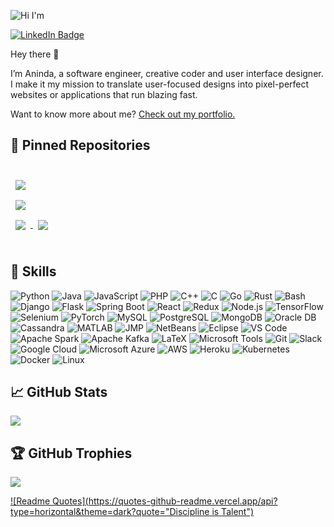 ![Hi I'm](https://github.com/aninda20/aninda20/assets/53020383/9d47f784-5487-4290-9272-743595822bb5)


[![LinkedIn Badge](https://img.shields.io/badge/LinkedIn-Profile-informational?style=flat&logo=linkedin&logoColor=white&color=0D76A8)](https://www.linkedin.com/in/aninda-mandal/)

Hey there 👋

I’m Aninda, a software engineer, creative coder and user interface designer. I make it my mission to translate user-focused designs into pixel-perfect websites or applications that run blazing fast.

Want to know more about me? [Check out my portfolio.](https://www.anindamandal.com/)

## 📌 Pinned Repositories

<br>

<a href="https://github.com/aninda20/college-chat-website">
  <img align="center" style="margin:0.5rem" src="https://github-readme-stats.vercel.app/api/pin/?username=aninda20&repo=college-chat-website&title_color=ffffff&text_color=c9cacc&icon_color=4AB197&bg_color=1A2B34" />
</a>

<br>

<a href="https://github.com/aninda20/online-learning-sentimental-analysis-webapp">
  <img align="center" style="margin:0.5rem" src="https://github-readme-stats.vercel.app/api/pin/?username=aninda20&repo=online-learning-sentimental-analysis-webapp&title_color=ffffff&text_color=c9cacc&icon_color=4AB197&bg_color=1A2B34" />
</a>

<br>

<a href="https://github.com/aninda20/emotion-recognition">
  <img align="center" style="margin:0.5rem" src="https://github-readme-stats.vercel.app/api/pin/?username=aninda20&repo=emotion-recognition&title_color=ffffff&text_color=c9cacc&icon_color=4AB197&bg_color=1A2B34" />
</a>

<a href="https://github.com/aninda20/Community_Hub.">
  <img align="center" style="margin:0.5rem" src="https://github-readme-stats.vercel.app/api/pin/?username=aninda20&repo=Community_Hub.&title_color=ffffff&text_color=c9cacc&icon_color=4AB197&bg_color=1A2B34" />
</a>

<br>
<br>

## 💼 Skills
![Python](https://img.shields.io/badge/python-3670A0?style=for-the-badge&logo=python&logoColor=ffdd54) 
![Java](https://img.shields.io/badge/java-%23ED8B00.svg?style=for-the-badge&logo=java&logoColor=white)
![JavaScript](https://img.shields.io/badge/javascript-%23323330.svg?style=for-the-badge&logo=javascript&logoColor=%23F7DF1E)
![PHP](https://img.shields.io/badge/php-777BB4?style=for-the-badge&logo=php&logoColor=white)
![C++](https://img.shields.io/badge/C%2B%2B-%2300599C.svg?style=for-the-badge&logo=c%2B%2B&logoColor=white)
![C](https://img.shields.io/badge/c-%2300599C.svg?style=for-the-badge&logo=c&logoColor=white)
![Go](https://img.shields.io/badge/Go-00ADD8?style=for-the-badge&logo=go&logoColor=white)
![Rust](https://img.shields.io/badge/Rust-000000?style=for-the-badge&logo=rust&logoColor=white)
![Bash](https://img.shields.io/badge/bash-4EAA25?style=for-the-badge&logo=gnu-bash&logoColor=white)
![Django](https://img.shields.io/badge/Django-092E20?style=for-the-badge&logo=django&logoColor=white)
![Flask](https://img.shields.io/badge/flask-%23000.svg?style=for-the-badge&logo=flask&logoColor=white)
![Spring Boot](https://img.shields.io/badge/Spring_Boot-%236DB33F.svg?style=for-the-badge&logo=spring-boot&logoColor=white)
![React](https://img.shields.io/badge/react-%2320232a.svg?style=for-the-badge&logo=react&logoColor=%2361DAFB)
![Redux](https://img.shields.io/badge/Redux-764ABC?style=for-the-badge&logo=redux&logoColor=white)
![Node.js](https://img.shields.io/badge/Node.js-339933?style=for-the-badge&logo=nodedotjs&logoColor=white)
![TensorFlow](https://img.shields.io/badge/TensorFlow-%23FF6F00.svg?style=for-the-badge&logo=TensorFlow&logoColor=white)
![Selenium](https://img.shields.io/badge/Selenium-43B02A?style=for-the-badge&logo=selenium&logoColor=white)
![PyTorch](https://img.shields.io/badge/PyTorch-EE4C2C?style=for-the-badge&logo=pytorch&logoColor=white)
![MySQL](https://img.shields.io/badge/mysql-%2300f.svg?style=for-the-badge&logo=mysql&logoColor=white)
![PostgreSQL](https://img.shields.io/badge/postgresql-%23316192.svg?style=for-the-badge&logo=postgresql&logoColor=white)
![MongoDB](https://img.shields.io/badge/mongodb-%2347A248.svg?style=for-the-badge&logo=mongodb&logoColor=white)
![Oracle DB](https://img.shields.io/badge/OracleDB-F80000?style=for-the-badge&logo=oracle&logoColor=white)
![Cassandra](https://img.shields.io/badge/cassandra-%231287B1.svg?style=for-the-badge&logo=apache-cassandra&logoColor=white)
![MATLAB](https://img.shields.io/badge/MATLAB-0076A8?style=for-the-badge&logo=mathworks&logoColor=white)
![JMP](https://img.shields.io/badge/JMP-0071BC?style=for-the-badge&logo=jmplogo&logoColor=white)
![NetBeans](https://img.shields.io/badge/NetBeans-1B6AC6?style=for-the-badge&logo=apache-netbeans-ide&logoColor=white)
![Eclipse](https://img.shields.io/badge/Eclipse-2C2255?style=for-the-badge&logo=eclipse&logoColor=white)
![VS Code](https://img.shields.io/badge/VS%20Code-007ACC?style=for-the-badge&logo=visual-studio-code&logoColor=white)
![Apache Spark](https://img.shields.io/badge/Apache%20Spark-E25A1C?style=for-the-badge&logo=apachespark&logoColor=white)
![Apache Kafka](https://img.shields.io/badge/Apache%20Kafka-231F20?style=for-the-badge&logo=apache-kafka&logoColor=white)
![LaTeX](https://img.shields.io/badge/latex-%23008080.svg?style=for-the-badge&logo=latex&logoColor=white)
![Microsoft Tools](https://img.shields.io/badge/Microsoft%20Tools-0078D4?style=for-the-badge&logo=microsoft&logoColor=white)
![Git](https://img.shields.io/badge/git-F05032?style=for-the-badge&logo=git&logoColor=white)
![Slack](https://img.shields.io/badge/slack-%234A154B.svg?style=for-the-badge&logo=slack&logoColor=white)
![Google Cloud](https://img.shields.io/badge/Google%20Cloud-%234285F4.svg?style=for-the-badge&logo=google-cloud&logoColor=white)
![Microsoft Azure](https://img.shields.io/badge/Microsoft%20Azure-0089D6?style=for-the-badge&logo=microsoft-azure&logoColor=white)
![AWS](https://img.shields.io/badge/AWS-%23FF9900.svg?style=for-the-badge&logo=amazon-aws&logoColor=white)
![Heroku](https://img.shields.io/badge/heroku-%23430098.svg?style=for-the-badge&logo=heroku&logoColor=white)
![Kubernetes](https://img.shields.io/badge/kubernetes-%23326CE5.svg?style=for-the-badge&logo=kubernetes&logoColor=white)
![Docker](https://img.shields.io/badge/docker-%230db7ed.svg?style=for-the-badge&logo=docker&logoColor=white)
![Linux](https://img.shields.io/badge/Linux-FCC624?style=for-the-badge&logo=linux&logoColor=black)

## &#x1f4c8; GitHub Stats
![](https://github-readme-streak-stats.herokuapp.com/?user=aninda20&theme=dark&hide_border=true)

## 🏆 GitHub Trophies
![](https://github-profile-trophy.vercel.app/?username=dedsec995&theme=onedark&no-frame=true&no-bg=false&margin-w=4)

[![Readme Quotes](https://quotes-github-readme.vercel.app/api?type=horizontal&theme=dark?quote="Discipline is Talent")](https://github.com/aninda20)








